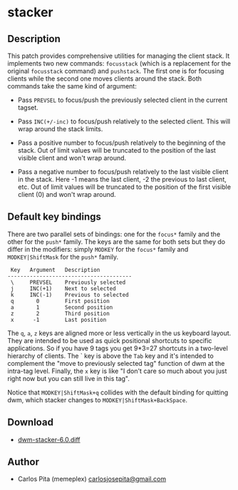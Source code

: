 stacker
=======

Description
-----------

This patch provides comprehensive utilities for managing the client stack. It implements
two new commands: `focusstack` (which is a replacement for the original `focusstack`
command) and `pushstack`. The first one is for focusing clients while the second one moves
clients around the stack. Both commands take the same kind of argument:

* Pass `PREVSEL` to focus/push the previously selected client in the current tagset.

* Pass `INC(+/-inc)` to focus/push relatively to the selected client. This will wrap
  around the stack limits.

* Pass a positive number to focus/push relatively to the beginning of the stack. Out of
  limit values will be truncated to the position of the last visible client and won't wrap
  around.

* Pass a negative number to focus/push relatively to the last visible client in the stack.
  Here -1 means the last client, -2 the previous to last client, etc. Out of limit values
  will be truncated to the position of the first visible client (0) and won't wrap
  around.

Default key bindings
--------------------

There are two parallel sets of bindings: one for the `focus*` family and the other for the
`push*` family. The keys are the same for both sets but they do differ in the modifiers:
simply `MODKEY` for the `focus*` family and `MODKEY|ShiftMask` for the `push*` family.

	 Key   Argument   Description
	---------------------------------------
	 \     PREVSEL    Previously selected
	 j     INC(+1)    Next to selected
	 k     INC(-1)    Previous to selected
	 q       0        First position
	 a       1        Second position
	 z       2        Third position
	 x      -1        Last position

The `q`, `a`, `z` keys are aligned more or less vertically in the us keyboard layout. They
are intended to be used as quick positional shortcuts to specific applications. So if you
have 9 tags you get 9\*3=27 shortcuts in a two-level hierarchy of clients. The \` key is
above the `Tab` key and it's intended to complement the "move to previously selected
tag" function of dwm at the intra-tag level. Finally, the `x` key is like "I don't care so
much about you just right now but you can still live in this tag".

Notice that `MODKEY|ShiftMask+q` collides with the default binding for quitting dwm, which
stacker changes to `MODKEY|ShiftMask+BackSpace`.

Download
--------

* [dwm-stacker-6.0.diff](dwm-stacker-6.0.diff)

Author
------

* Carlos Pita (memeplex) <carlosjosepita@gmail.com>
